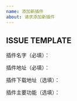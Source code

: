 ```yaml
---
name: 添加新插件
about: 请求添加新插件
---
```


## ISSUE TEMPLATE

插件名字（必填）：<br><p>
插件地址（必填）：<br><p>
插件下载地址（选填）：<br><p>
插件主要功能（选填）：<br><p>
